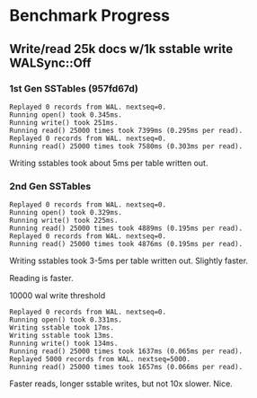 # Benchmark Progress

## Write/read 25k docs w/1k sstable write WALSync::Off

### 1st Gen SSTables (957fd67d)

```
Replayed 0 records from WAL. nextseq=0.
Running open() took 0.345ms.
Running write() took 251ms.
Running read() 25000 times took 7399ms (0.295ms per read).
Replayed 0 records from WAL. nextseq=0.
Running read() 25000 times took 7580ms (0.303ms per read).
```

Writing sstables took about 5ms per table written out.

### 2nd Gen SSTables

```
Replayed 0 records from WAL. nextseq=0.
Running open() took 0.329ms.
Running write() took 225ms.
Running read() 25000 times took 4889ms (0.195ms per read).
Replayed 0 records from WAL. nextseq=0.
Running read() 25000 times took 4876ms (0.195ms per read).
```

Writing sstables took 3-5ms per table written out. Slightly faster.

Reading is faster.

10000 wal write threshold

```
Replayed 0 records from WAL. nextseq=0.
Running open() took 0.331ms.
Writing sstable took 17ms.
Writing sstable took 13ms.
Running write() took 134ms.
Running read() 25000 times took 1637ms (0.065ms per read).
Replayed 5000 records from WAL. nextseq=5000.
Running read() 25000 times took 1657ms (0.066ms per read).
```

Faster reads, longer sstable writes, but not 10x slower. Nice.
